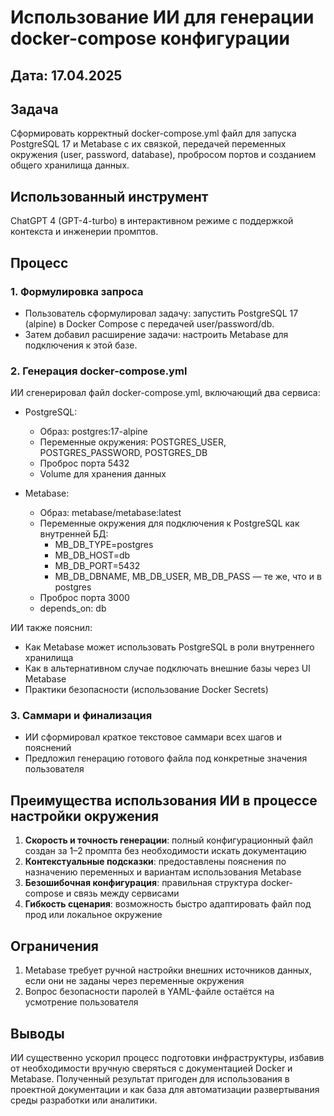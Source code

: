 # Использование ИИ для генерации docker-compose конфигурации

## Дата: 17.04.2025

## Задача

Сформировать корректный docker-compose.yml файл для запуска PostgreSQL 17 и Metabase с их связкой, передачей переменных окружения (user, password, database), пробросом портов и созданием общего хранилища данных.

## Использованный инструмент

ChatGPT 4 (GPT-4-turbo) в интерактивном режиме с поддержкой контекста и инженерии промптов.

## Процесс

### 1. Формулировка запроса

- Пользователь сформулировал задачу: запустить PostgreSQL 17 (alpine) в Docker Compose с передачей user/password/db.
- Затем добавил расширение задачи: настроить Metabase для подключения к этой базе.

### 2. Генерация docker-compose.yml

ИИ сгенерировал файл docker-compose.yml, включающий два сервиса:

- PostgreSQL:
  - Образ: postgres:17-alpine
  - Переменные окружения: POSTGRES_USER, POSTGRES_PASSWORD, POSTGRES_DB
  - Проброс порта 5432
  - Volume для хранения данных

- Metabase:
  - Образ: metabase/metabase:latest
  - Переменные окружения для подключения к PostgreSQL как внутренней БД:
    - MB_DB_TYPE=postgres  
    - MB_DB_HOST=db  
    - MB_DB_PORT=5432  
    - MB_DB_DBNAME, MB_DB_USER, MB_DB_PASS — те же, что и в postgres
  - Проброс порта 3000
  - depends_on: db

ИИ также пояснил:
- Как Metabase может использовать PostgreSQL в роли внутреннего хранилища
- Как в альтернативном случае подключать внешние базы через UI Metabase
- Практики безопасности (использование Docker Secrets)

### 3. Саммари и финализация

- ИИ сформировал краткое текстовое саммари всех шагов и пояснений
- Предложил генерацию готового файла под конкретные значения пользователя

## Преимущества использования ИИ в процессе настройки окружения

1. **Скорость и точность генерации**: полный конфигурационный файл создан за 1–2 промпта без необходимости искать документацию
2. **Контекстуальные подсказки**: предоставлены пояснения по назначению переменных и вариантам использования Metabase
3. **Безошибочная конфигурация**: правильная структура docker-compose и связь между сервисами
4. **Гибкость сценария**: возможность быстро адаптировать файл под прод или локальное окружение

## Ограничения

1. Metabase требует ручной настройки внешних источников данных, если они не заданы через переменные окружения
2. Вопрос безопасности паролей в YAML-файле остаётся на усмотрение пользователя

## Выводы

ИИ существенно ускорил процесс подготовки инфраструктуры, избавив от необходимости вручную сверяться с документацией Docker и Metabase. Полученный результат пригоден для использования в проектной документации и как база для автоматизации развертывания среды разработки или аналитики.